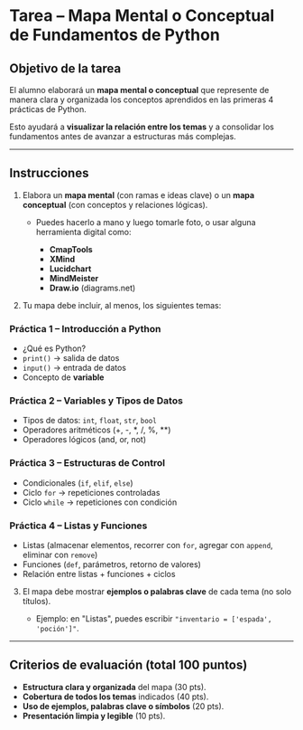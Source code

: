 # **Tarea – Mapa Mental o Conceptual de Fundamentos de Python**

## Objetivo de la tarea

El alumno elaborará un **mapa mental o conceptual** que represente de manera clara y organizada los conceptos aprendidos en las primeras 4 prácticas de Python.

Esto ayudará a **visualizar la relación entre los temas** y a consolidar los fundamentos antes de avanzar a estructuras más complejas.

---

## Instrucciones

1. Elabora un **mapa mental** (con ramas e ideas clave) o un **mapa conceptual** (con conceptos y relaciones lógicas).

   * Puedes hacerlo a mano y luego tomarle foto, o usar alguna herramienta digital como:

     * **CmapTools**
     * **XMind**
     * **Lucidchart**
     * **MindMeister**
     * **Draw\.io** (diagrams.net)
2. Tu mapa debe incluir, al menos, los siguientes temas:

### Práctica 1 – Introducción a Python

* ¿Qué es Python?
* `print()` → salida de datos
* `input()` → entrada de datos
* Concepto de **variable**

### Práctica 2 – Variables y Tipos de Datos

* Tipos de datos: `int`, `float`, `str`, `bool`
* Operadores aritméticos (+, -, \*, /, %, \*\*)
* Operadores lógicos (and, or, not)

### Práctica 3 – Estructuras de Control

* Condicionales (`if`, `elif`, `else`)
* Ciclo `for` → repeticiones controladas
* Ciclo `while` → repeticiones con condición

### Práctica 4 – Listas y Funciones

* Listas (almacenar elementos, recorrer con `for`, agregar con `append`, eliminar con `remove`)
* Funciones (`def`, parámetros, retorno de valores)
* Relación entre listas + funciones + ciclos

3. El mapa debe mostrar **ejemplos o palabras clave** de cada tema (no solo títulos).

   * Ejemplo: en "Listas", puedes escribir `"inventario = ['espada', 'poción']"`.

---

## Criterios de evaluación (total 100 puntos)

* **Estructura clara y organizada** del mapa (30 pts).
* **Cobertura de todos los temas** indicados (40 pts).
* **Uso de ejemplos, palabras clave o símbolos** (20 pts).
* **Presentación limpia y legible** (10 pts).

